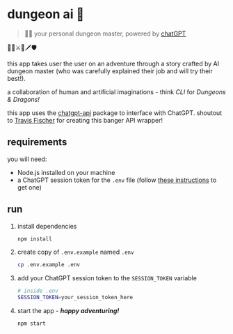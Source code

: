 # dungeon ai 🔮

> 🧙‍♂️ your personal dungeon master, powered by [chatGPT](https://chat.openai.com)

💍🏰⚔️🐲🗡️🛡️  
  
this app takes user the user on an adventure through a story crafted by AI dungeon master (who was carefully explained their job and will try their best!).

a collaboration of human and artificial imaginations - think _CLI_ for _Dungeons & Dragons!_

this app uses the [chatgpt-api](https://github.com/transitive-bullshit/chatgpt-api) package to interface with ChatGPT. shoutout to [Travis Fischer](https://github.com/transitive-bullshit) for creating this banger API wrapper!

## requirements

you will need:

- Node.js installed on your machine
- a ChatGPT session token for the `.env` file (follow [these instructions](https://github.com/transitive-bullshit/chatgpt-api#how-it-works) to get one)

## run

1. install dependencies

   ```bash
   npm install
   ```

1. create copy of `.env.example` named `.env`

   ```bash
   cp .env.example .env
   ```

1. add your ChatGPT session token to the `SESSION_TOKEN` variable

   ```bash
   # inside .env
   SESSION_TOKEN=your_session_token_here
   ```

1. start the app - **_happy adventuring!_**

   ```bash
   npm start
   ```

